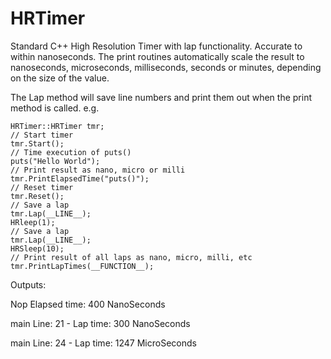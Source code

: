 # HRTimer
Standard C++ High Resolution Timer with lap functionality. Accurate to within nanoseconds. The print routines automatically scale the result to nanoseconds, microseconds, milliseconds, seconds or minutes, depending on the size of the value.

The Lap method will save line numbers and print them out when the print method is called. e.g.

	HRTimer::HRTimer tmr;
	// Start timer
	tmr.Start();
	// Time execution of puts()
	puts("Hello World");
	// Print result as nano, micro or milli 
	tmr.PrintElapsedTime("puts()");
	// Reset timer
	tmr.Reset();
	// Save a lap
	tmr.Lap(__LINE__);
	HRleep(1);
	// Save a lap
	tmr.Lap(__LINE__);
	HRSleep(10);
	// Print result of all laps as nano, micro, milli, etc
	tmr.PrintLapTimes(__FUNCTION__);
  
  Outputs:
  
Nop Elapsed time: 400 NanoSeconds

main Line: 21 - Lap time: 300 NanoSeconds

main Line: 24 - Lap time: 1247 MicroSeconds
